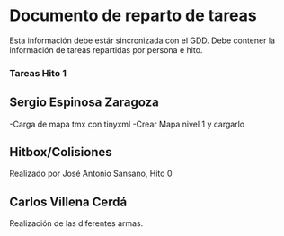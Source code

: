 # Documento de reparto de tareas
Esta información debe estár sincronizada con el GDD. Debe contener la información de tareas repartidas por persona e hito.

### Tareas Hito 1

## Sergio Espinosa Zaragoza
-Carga de mapa tmx con tinyxml
-Crear Mapa nivel 1 y cargarlo

## Hitbox/Colisiones
Realizado por José Antonio Sansano, Hito 0

## Carlos Villena Cerdá
Realización de las diferentes armas.